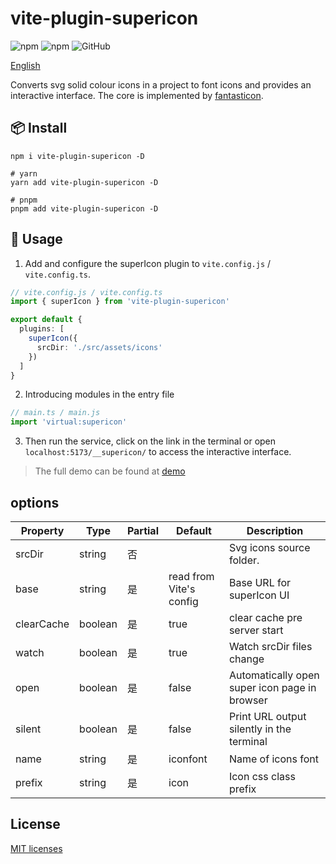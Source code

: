 # vite-plugin-supericon

![npm](https://img.shields.io/npm/v/vite-plugin-supericon?style=flat-square)
![npm](https://img.shields.io/npm/dm/vite-plugin-supericon?style=flat-square)
![GitHub](https://img.shields.io/github/license/yue1123/vite-plugin-supericon?style=flat-square)

[English](./README.md)

Converts svg solid colour icons in a project to font icons and provides an interactive interface. The core is implemented by [fantasticon](https://github.com/tancredi/fantasticon#readme).

## 📦 Install

```shell
npm i vite-plugin-supericon -D

# yarn
yarn add vite-plugin-supericon -D

# pnpm
pnpm add vite-plugin-supericon -D
```

## 🦄 Usage

1. Add and configure the superIcon plugin to `vite.config.js` / `vite.config.ts`.

```ts
// vite.config.js / vite.config.ts
import { superIcon } from 'vite-plugin-supericon'

export default {
  plugins: [
    superIcon({
      srcDir: './src/assets/icons'
    })
  ]
}
```

2. Introducing modules in the entry file

```ts
// main.ts / main.js
import 'virtual:supericon'
```

3. Then run the service, click on the link in the terminal or open `localhost:5173/__supericon/` to access the interactive interface.

> The full demo can be found at [demo](./demo/)
## options

| Property   | Type    | Partial | Default                 | Description                                   |
| ---------- | ------- | ------- | ----------------------- | --------------------------------------------- |
| srcDir     | string  | 否      |                         | Svg icons source folder.                      |
| base       | string  | 是      | read from Vite's config | Base URL for superIcon UI                     |
| clearCache | boolean | 是      | true                    | clear cache pre server start                  |
| watch      | boolean | 是      | true                    | Watch srcDir files change                     |
| open       | boolean | 是      | false                   | Automatically open super icon page in browser |
| silent     | boolean | 是      | false                   | Print URL output silently in the terminal     |
| name       | string  | 是      | iconfont                | Name of icons font                            |
| prefix     | string  | 是      | icon                    | Icon css class prefix                         |

## License

[MIT licenses](https://opensource.org/licenses/MIT)
